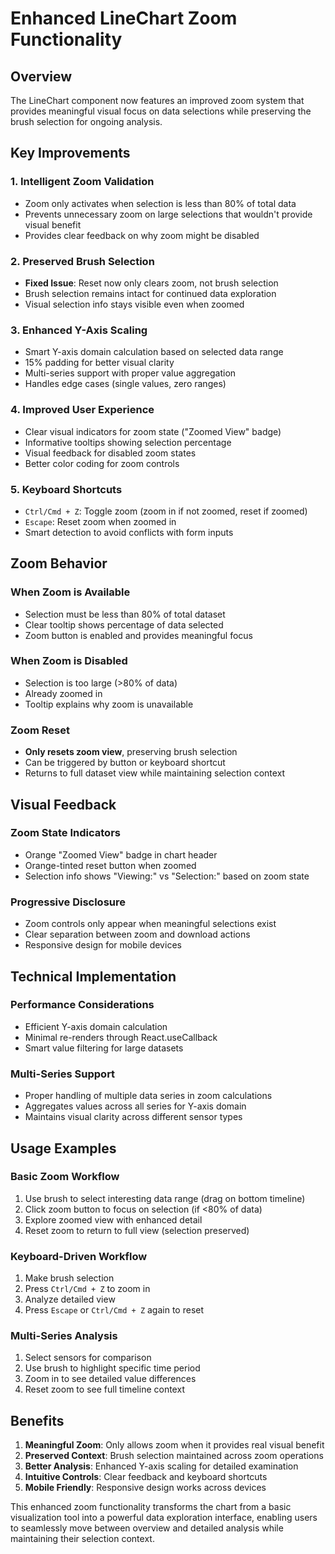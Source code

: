 # Enhanced LineChart Zoom Functionality

## Overview
The LineChart component now features an improved zoom system that provides meaningful visual focus on data selections while preserving the brush selection for ongoing analysis.

## Key Improvements

### 1. **Intelligent Zoom Validation**
- Zoom only activates when selection is less than 80% of total data
- Prevents unnecessary zoom on large selections that wouldn't provide visual benefit
- Provides clear feedback on why zoom might be disabled

### 2. **Preserved Brush Selection**
- **Fixed Issue**: Reset now only clears zoom, not brush selection
- Brush selection remains intact for continued data exploration
- Visual selection info stays visible even when zoomed

### 3. **Enhanced Y-Axis Scaling**
- Smart Y-axis domain calculation based on selected data range
- 15% padding for better visual clarity
- Multi-series support with proper value aggregation
- Handles edge cases (single values, zero ranges)

### 4. **Improved User Experience**
- Clear visual indicators for zoom state ("Zoomed View" badge)
- Informative tooltips showing selection percentage
- Visual feedback for disabled zoom states
- Better color coding for zoom controls

### 5. **Keyboard Shortcuts**
- `Ctrl/Cmd + Z`: Toggle zoom (zoom in if not zoomed, reset if zoomed)
- `Escape`: Reset zoom when zoomed in
- Smart detection to avoid conflicts with form inputs

## Zoom Behavior

### When Zoom is Available
- Selection must be less than 80% of total dataset
- Clear tooltip shows percentage of data selected
- Zoom button is enabled and provides meaningful focus

### When Zoom is Disabled
- Selection is too large (>80% of data)
- Already zoomed in
- Tooltip explains why zoom is unavailable

### Zoom Reset
- **Only resets zoom view**, preserving brush selection
- Can be triggered by button or keyboard shortcut
- Returns to full dataset view while maintaining selection context

## Visual Feedback

### Zoom State Indicators
- Orange "Zoomed View" badge in chart header
- Orange-tinted reset button when zoomed
- Selection info shows "Viewing:" vs "Selection:" based on zoom state

### Progressive Disclosure
- Zoom controls only appear when meaningful selections exist
- Clear separation between zoom and download actions
- Responsive design for mobile devices

## Technical Implementation

### Performance Considerations
- Efficient Y-axis domain calculation
- Minimal re-renders through React.useCallback
- Smart value filtering for large datasets

### Multi-Series Support
- Proper handling of multiple data series in zoom calculations
- Aggregates values across all series for Y-axis domain
- Maintains visual clarity across different sensor types

## Usage Examples

### Basic Zoom Workflow
1. Use brush to select interesting data range (drag on bottom timeline)
2. Click zoom button to focus on selection (if <80% of data)
3. Explore zoomed view with enhanced detail
4. Reset zoom to return to full view (selection preserved)

### Keyboard-Driven Workflow
1. Make brush selection
2. Press `Ctrl/Cmd + Z` to zoom in
3. Analyze detailed view
4. Press `Escape` or `Ctrl/Cmd + Z` again to reset

### Multi-Series Analysis
1. Select sensors for comparison
2. Use brush to highlight specific time period
3. Zoom in to see detailed value differences
4. Reset zoom to see full timeline context

## Benefits

1. **Meaningful Zoom**: Only allows zoom when it provides real visual benefit
2. **Preserved Context**: Brush selection maintained across zoom operations
3. **Better Analysis**: Enhanced Y-axis scaling for detailed examination
4. **Intuitive Controls**: Clear feedback and keyboard shortcuts
5. **Mobile Friendly**: Responsive design works across devices

This enhanced zoom functionality transforms the chart from a basic visualization tool into a powerful data exploration interface, enabling users to seamlessly move between overview and detailed analysis while maintaining their selection context.
